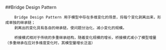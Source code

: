 ##Bridge Design Pattern
```$xslt
    Bridge Design Pattern 用于模型中存在多维变化的场景，将每个变化剥离出来，形成单独的继承链；
    剥离出的变化具有各自的继承链，使问题分治化，减小变化的规模。
    
    桥接模式相对于传统的多重继承结构，随着变化规模的增长，桥接模式减小了模型增量（多重继承在应对多维度变化时，其模型量增长泛滥）
```